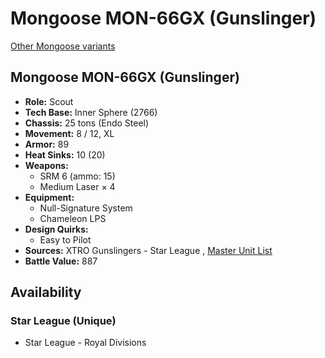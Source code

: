 # Mongoose MON-66GX (Gunslinger) 

[Other Mongoose variants](../mongoose.md) 

## Mongoose MON-66GX (Gunslinger) 

- **Role:** Scout 
- **Tech Base:** Inner Sphere (2766) 
- **Chassis:** 25 tons (Endo Steel) 
- **Movement:** 8 / 12, XL 
- **Armor:** 89 
- **Heat Sinks:** 10 (20) 
- **Weapons:** 
  - SRM 6 (ammo: 15) 
  - Medium Laser × 4 
- **Equipment:** 
  - Null-Signature System 
  - Chameleon LPS 
- **Design Quirks:** 
  - Easy to Pilot 
- **Sources:** XTRO Gunslingers - Star League , [Master Unit List](http://masterunitlist.info/Unit/Details/7318/mongoose-gunslinger-mon-66gx) 
- **Battle Value:** 887 

## Availability 

### Star League (Unique) 

- Star League - Royal Divisions 

